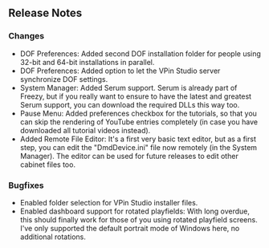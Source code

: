 ## Release Notes

### Changes

- DOF Preferences: Added second DOF installation folder for people using 32-bit and 64-bit installations in parallel.
- DOF Preferences: Added option to let the VPin Studio server synchronize DOF settings.
- System Manager: Added Serum support. Serum is already part of Freezy, but if you really want to ensure to have the latest and greatest Serum support, you can download the required DLLs this way too.
- Pause Menu: Added preferences checkbox for the tutorials, so that you can skip the rendering of YouTube entries completely (in case you have downloaded all tutorial videos instead).
- Added Remote File Editor: It's a first very basic text editor, but as a first step, you can edit the "DmdDevice.ini" file now remotely (in the System Manager). The editor can be used for future releases to edit other cabinet files too.

### Bugfixes

- Enabled folder selection for VPin Studio installer files.
- Enabled dashboard support for rotated playfields: With long overdue, this should finally work for those of you using rotated playfield screens. I've only supported the default portrait mode of Windows here, no additional rotations.
